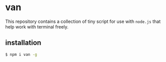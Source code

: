 # van

This repository contains a collection of tiny script for use with `node.js` that help work with terminal freely.

## installation

```bash
$ npm i van -g
```
